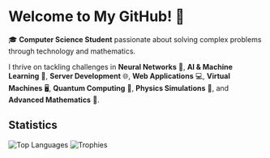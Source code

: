# Welcome to My GitHub! 👋

🎓 **Computer Science Student** passionate about solving complex problems through technology and mathematics.

I thrive on tackling challenges in **Neural Networks** 🤖, **AI & Machine Learning** 🧠, **Server Development** 🌐, **Web Applications** 💻, **Virtual Machines** 🖥️, **Quantum Computing** 🔮, **Physics Simulations** 🌌, and **Advanced Mathematics** 📐.


## Statistics 
![Top Languages](https://github-readme-stats.vercel.app/api/top-langs/?username=JakubSchwenkbeck&hide=html,css&layout=compact&theme=radical&langs_count=6)       ![Trophies](https://github-profile-trophy.vercel.app/?username=JakubSchwenkbeck&theme=radical&title=-Experience,-Followers)
